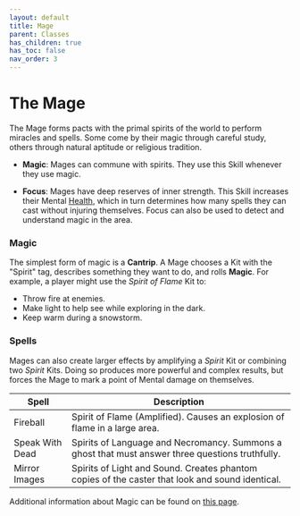 ```yaml
---
layout: default
title: Mage
parent: Classes
has_children: true
has_toc: false
nav_order: 3
---
```


# The Mage

The Mage forms pacts with the primal spirits of the world to perform miracles and spells. Some come by their magic through careful study, others through natural aptitude or religious tradition.

-   **<span style="color: {{ site.mage_color }}">Magic</span>**: Mages can commune with spirits. They use this Skill whenever they use magic.

-   **<span style="color: {{ site.mage_color }}">Focus</span>**: Mages have deep reserves of inner strength. This Skill increases their Mental [Health](../../gameplay/health.md), which in turn determines how many spells they can cast without injuring themselves. Focus can also be used to detect and understand magic in the area.

### Magic

The simplest form of magic is a **Cantrip**. A Mage chooses a Kit with the "Spirit" tag, describes something they want to do, and rolls **<span style="color: {{ site.mage_color }}">Magic</span>**. For example, a player might use the _Spirit of Flame_ Kit to:

-   Throw fire at enemies.
-   Make light to help see while exploring in the dark.
-   Keep warm during a snowstorm.

### Spells

Mages can also create larger effects by amplifying a _Spirit_ Kit or combining two _Spirit_ Kits. Doing so produces more powerful and complex results, but forces the Mage to mark a point of Mental damage on themselves.

| Spell           | Description                                                                                      |
| --------------- | ------------------------------------------------------------------------------------------------ |
| Fireball        | Spirit of Flame (Amplified). Causes an explosion of flame in a large area.                       |
| Speak With Dead | Spirits of Language and Necromancy. Summons a ghost that must answer three questions truthfully. |
| Mirror Images   | Spirits of Light and Sound. Creates phantom copies of the caster that look and sound identical.  |

Additional information about Magic can be found on [this page](../../more_resources/magic/index.md).
